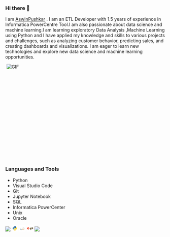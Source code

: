 ### Hi there 👋



I am [AswinPushkar](https://www.linkedin.com/in/aswinpushkar11/) . I am an ETL Developer with 1.5 years of experience in Informatica PowerCentre Tool.I am also passionate about data science and machine learning.I am learning exploratory Data Analysis ,Machine Learning using Python  and I have applied my knowledge and skills to various projects and challenges, such as analyzing customer behavior, predicting sales, and creating dashboards and visualizations. I am eager to learn new technologies and explore new data science and machine learning opportunities. 

 <img align="right" alt="GIF" src="https://imgs.search.brave.com/nK7LxLvtMQtzOVHmI_1DI2RGy9FfmLQI5Dins0rqrOI/rs:fit:860:0:0/g:ce/aHR0cHM6Ly93YWxs/cGFwZXJiYXQuY29t/L2ltZy8yNTg5OC1k/YXRhLWFuYWx5dGlj/cy1kYXJ3aW4tbWFu/YWdlbWVudC1jb25z/dWx0YW50cy5qcGc" width="500" height="320" />


### Languages and Tools

- Python
- Visual Studio Code
- Git
- Jupyter Notebook
- SQL
- Informatica PowerCenter
- Unix 
- Oracle  

<code><img height="20" src="https://avatars.githubusercontent.com/u/4430336?s=200&v=4"></code>
<code><img height="20" src="https://raw.githubusercontent.com/github/explore/80688e429a7d4ef2fca1e82350fe8e3517d3494d/topics/python/python.png"></code>
<code><img height="20" src="https://raw.githubusercontent.com/github/explore/80688e429a7d4ef2fca1e82350fe8e3517d3494d/topics/mysql/mysql.png"></code>
<code><img height="20" src="https://raw.githubusercontent.com/github/explore/80688e429a7d4ef2fca1e82350fe8e3517d3494d/topics/git/git.png"></code>
<code><img height="20" src="https://companieslogo.com/img/orig/INFA-c4767c1c.png?t=1636076858"></code>













<!--
**aswinpushkar11/aswinpushkar11** is a ✨ _special_ ✨ repository because its `README.md` (this file) appears on your GitHub profile.

Here are some ideas to get you started:

- 🔭 I’m currently working on ...
- 🌱 I’m currently learning ...
- 👯 I’m looking to collaborate on ...
- 🤔 I’m looking for help with ...
- 💬 Ask me about ...
- 📫 How to reach me: ...
- 😄 Pronouns: ...
- ⚡ Fun fact: ...
-->
